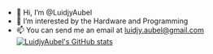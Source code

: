 - 👋 Hi, I’m @LuidjyAubel
- 👀 I’m interested by the Hardware and Programming
- 📫 You can send me an email at luidjy.aubel@gmail.com
[![LuidjyAubel's GitHub stats](https://github-readme-stats.vercel.app/api?username=LuidjyAubel)](https://github.com/anuraghazra/github-readme-stats)

<!---
LuidjyAubel/LuidjyAubel is a ✨ special ✨ repository because its `README.md` (this file) appears on your GitHub profile.
You can click the Preview link to take a look at your changes.
--->
